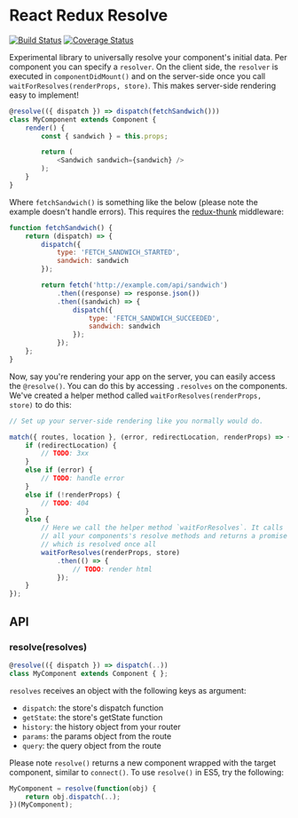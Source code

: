 # React Redux Resolve
[![Build Status](https://travis-ci.org/martijndeh/react-redux-resolve.svg?branch=master)](https://travis-ci.org/martijndeh/react-redux-resolve)
[![Coverage Status](https://coveralls.io/repos/github/martijndeh/react-redux-resolve/badge.svg?branch=master)](https://coveralls.io/github/martijndeh/react-redux-resolve?branch=master)

Experimental library to universally resolve your component's initial data. Per component you can specify a `resolver`. On the client side, the `resolver` is executed in `componentDidMount()` and on the server-side once you call `waitForResolves(renderProps, store)`. This makes server-side rendering easy to implement!

```js
@resolve(({ dispatch }) => dispatch(fetchSandwich()))
class MyComponent extends Component {
	render() {
		const { sandwich } = this.props;

		return (
			<Sandwich sandwich={sandwich} />
		);
	}
}
```

Where `fetchSandwich()` is something like the below (please note the example doesn't handle errors). This requires the [redux-thunk](https://www.npmjs.com/package/redux-thunk) middleware:

```js
function fetchSandwich() {
	return (dispatch) => {
		dispatch({
			type: 'FETCH_SANDWICH_STARTED',
			sandwich: sandwich
		});

		return fetch('http://example.com/api/sandwich')
			.then((response) => response.json())
			.then((sandwich) => {				
				dispatch({
					type: 'FETCH_SANDWICH_SUCCEEDED',
					sandwich: sandwich
				});
			});
	};
}
```

Now, say you're rendering your app on the server, you can easily access the `@resolve()`. You can do this by accessing `.resolves` on the components. We've created a helper method called `waitForResolves(renderProps, store)` to do this:

```js
// Set up your server-side rendering like you normally would do.

match({ routes, location }, (error, redirectLocation, renderProps) => {
	if (redirectLocation) {
		// TODO: 3xx
	}
	else if (error) {
		// TODO: handle error
	}
	else if (!renderProps) {
		// TODO: 404
	}
	else {
		// Here we call the helper method `waitForResolves`. It calls
		// all your components's resolve methods and returns a promise
		// which is resolved once all
		waitForResolves(renderProps, store)
			.then(() => {
				// TODO: render html
			});
	}
});
```

## API

### resolve(resolves)
```js
@resolve(({ dispatch }) => dispatch(..))
class MyComponent extends Component { };
```

`resolves` receives an object with the following keys as argument:

- `dispatch`: the store's dispatch function
- `getState`: the store's getState function
- `history`: the history object from your router
- `params`: the params object from the route
- `query`: the query object from the route

Please note `resolve()` returns a new component wrapped with the target component, similar to `connect()`. To use `resolve()` in ES5, try the following:

```js
MyComponent = resolve(function(obj) {
	return obj.dispatch(..);
})(MyComponent);
```
